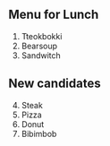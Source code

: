 ## Menu for Lunch

1. Tteokbokki
2. Bearsoup
3. Sandwitch

## New candidates

4. Steak
5. Pizza
6. Donut
7. Bibimbob


